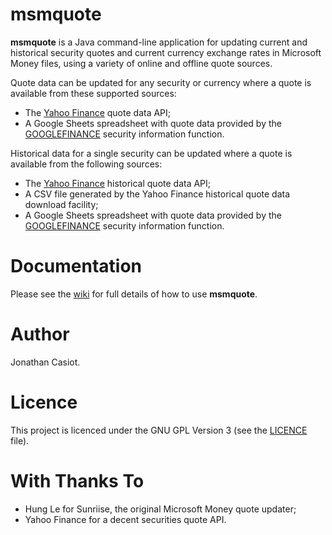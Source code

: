 # msmquote

**msmquote** is a Java command-line application for updating current and historical security quotes and current currency exchange rates in Microsoft Money files, using a variety of online and offline quote sources.

Quote data can be updated for any security or currency where a quote is available from these supported sources:

* The [Yahoo Finance](https://finance.yahoo.com) quote data API;
* A Google Sheets spreadsheet with quote data provided by the [GOOGLEFINANCE](https://support.google.com/docs/answer/3093281) security information function.

Historical data for a single security can be updated where a quote is available from the following sources:

* The [Yahoo Finance](https://finance.yahoo.com) historical quote data API;
* A CSV file generated by the Yahoo Finance historical quote data download facility;
* A Google Sheets spreadsheet with quote data provided by the [GOOGLEFINANCE](https://support.google.com/docs/answer/3093281) security information function.

# Documentation
Please see the [wiki](https://github.com/36bits/msmquote/wiki) for full details of how to use **msmquote**.

# Author
Jonathan Casiot.

# Licence
This project is licenced under the GNU GPL Version 3 (see the [LICENCE](./LICENSE) file).

# With Thanks To
* Hung Le for Sunriise, the original Microsoft Money quote updater;
* Yahoo Finance for a decent securities quote API.